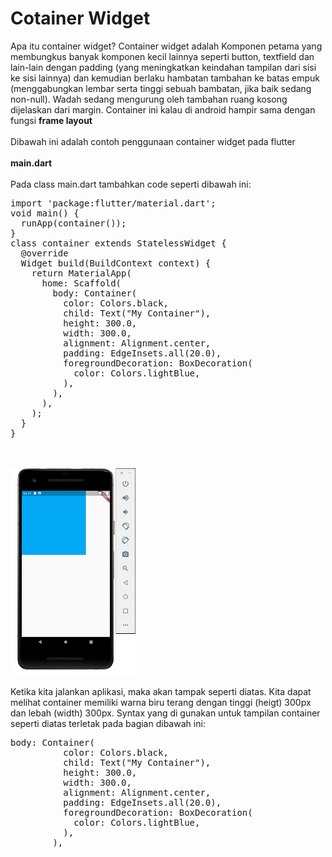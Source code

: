 # Cotainer Widget
Apa itu container widget? Container widget adalah Komponen petama yang membungkus banyak komponen kecil lainnya seperti button, textfield dan lain-lain dengan padding (yang meningkatkan keindahan tampilan dari sisi ke sisi lainnya) dan kemudian berlaku hambatan tambahan ke batas empuk (menggabungkan lembar serta tinggi sebuah bambatan, jika baik sedang non-null). Wadah sedang mengurung oleh tambahan ruang kosong dijelaskan dari margin. Container ini kalau di android hampir sama dengan fungsi <b>frame layout</b> <br><br>
Dibawah ini adalah contoh penggunaan container widget pada flutter <br><br>
<b>main.dart</b> <br><br>
Pada class main.dart tambahkan code seperti dibawah ini:
<pre>
import 'package:flutter/material.dart';
void main() {
  runApp(container());
}
class container extends StatelessWidget {
  @override
  Widget build(BuildContext context) {
    return MaterialApp(
      home: Scaffold(
        body: Container(
          color: Colors.black,
          child: Text("My Container"),
          height: 300.0,
          width: 300.0,
          alignment: Alignment.center,
          padding: EdgeInsets.all(20.0),
          foregroundDecoration: BoxDecoration(
            color: Colors.lightBlue,
          ),
        ),
      ),
    );
  }
}
</pre>
<br><br>
<img src="img/1.png" width="200">
<br><br>
Ketika kita jalankan aplikasi, maka akan tampak seperti diatas. Kita dapat melihat container memiliki warna biru terang dengan tinggi (heigt) 300px dan lebah (width) 300px. Syntax yang di gunakan untuk tampilan container seperti diatas terletak pada bagian dibawah ini:
<pre>
body: Container(
          color: Colors.black,
          child: Text("My Container"),
          height: 300.0,
          width: 300.0,
          alignment: Alignment.center,
          padding: EdgeInsets.all(20.0),
          foregroundDecoration: BoxDecoration(
            color: Colors.lightBlue,
          ),
        ),
</pre>